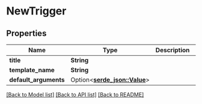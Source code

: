# NewTrigger

## Properties

Name | Type | Description | Notes
------------ | ------------- | ------------- | -------------
**title** | **String** |  | 
**template_name** | **String** |  | 
**default_arguments** | Option<[**serde_json::Value**](.md)> |  | [optional]

[[Back to Model list]](../README.md#documentation-for-models) [[Back to API list]](../README.md#documentation-for-api-endpoints) [[Back to README]](../README.md)


